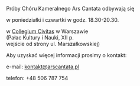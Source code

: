Próby Chóru Kameralnego Ars Cantata odbywają się

w poniedziałki i czwartki w godz. 18.30-20.30.

w [Collegium Civitas](http://www.collegium.edu.pl/) w Warszawie  
(Pałac Kultury i Nauki, XII p.  
wejście od strony ul. Marszałkowskiej)  

Aby uzyskać więcej informacji prosimy o kontakt:

e-mail: <kontakt@arscantata.pl>

telefon: +48 506 787 754